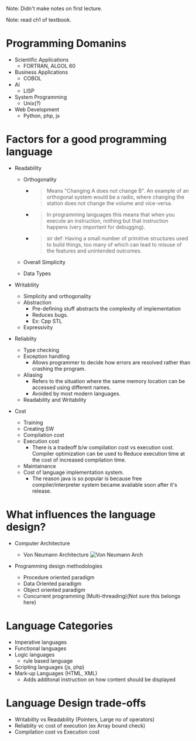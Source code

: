 Note: Didn't make notes on first lecture.

Note: read ch1 of textbook.

# Programming Domanins

-   Scientific Applications
    -   FORTRAN, ALGOL 60
-   Business Applications
    -   COBOL
-   AI
    -   LISP
-   System Programming
    -   Unix(?)
-   Web Development
    -   Python, php, js

# Factors for a good programming language

-   Readability

    -   Orthogonality

        -   > Means "Changing A does not change B". An example of an orthogonal system would be a radio, where changing the station does not change the volume and vice-versa.
        -   > In programming languages this means that when you execute an instruction, nothing but that instruction happens (very important for debugging).
        -   > sir def: Having a small number of primitive structures used to build things, too many of which can lead to misuse of the features and unintended outcomes.

    -   Overall Simplicity
    -   Data Types

-   Writabliity
    -   Simplicity and orthogonality
    -   Abstraction
        -   Pre-defining stuff abstracts the complexity of implementation
        -   Reduces bugs.
        -   Ex: Cpp STL
    -   Expressivity
-   Reliablity

    -   Type checking
    -   Exception handling
        -   Allows programmer to decide how errors are resolved rather than crashing the program.
    -   Aliasing
        -   Refers to the situation where the same memory location can be accessed using different names.
        -   Avoided by most modern languages.
    -   Readability and Writability

-   Cost
    -   Training
    -   Creating SW
    -   Compilation cost
    -   Execution cost
        -   There is a tradeoff b/w compilation cost vs execution cost. Compiler optimization can be used to Reduce execution time at the cost of increased compilation time.
    -   Maintainance
    -   Cost of language implementation system.
        -   The reason java is so popular is because free compiler/interpreter system became available soon after it's release.

# What influences the language design?

-   Computer Architecture

    -   Von Neumann Architecture
        ![Von Neumann Arch](https://upload.wikimedia.org/wikipedia/commons/e/e5/Von_Neumann_Architecture.svg)

-   Programming design methodologies
    -   Procedure oriented paradigm
    -   Data Oriented paradigm
    -   Object oriented paradigm
    -   Concurrent programming (Multi-threading)(Not sure this belongs here)

# Language Categories

-   Imperative languages
-   Functional languages
-   Logic languages
    -   rule based language
-   Scripting languages (js, php)
-   Mark-up Languages (HTML, XML)
    -   Adds additonal instruction on how content should be displayed

# Language Design trade-offs

-   Writability vs Readability (Pointers, Large no of operators)
-   Reliablity vc cost of execution (ex Array bound check)
-   Compilation cost vs Execution cost
